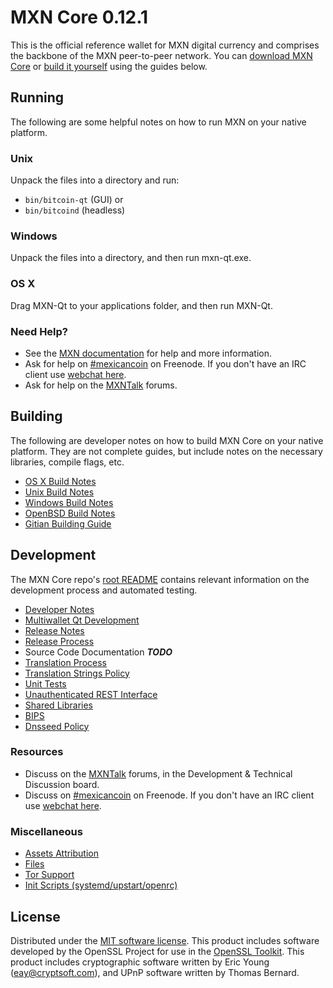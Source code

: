 MXN Core 0.12.1
=====================

This is the official reference wallet for MXN digital currency and comprises the backbone of the MXN peer-to-peer network. You can [download MXN Core](https://www.mxn.org/downloads/) or [build it yourself](#building) using the guides below.

Running
---------------------
The following are some helpful notes on how to run MXN on your native platform.

### Unix

Unpack the files into a directory and run:

- `bin/bitcoin-qt` (GUI) or
- `bin/bitcoind` (headless)

### Windows

Unpack the files into a directory, and then run mxn-qt.exe.

### OS X

Drag MXN-Qt to your applications folder, and then run MXN-Qt.

### Need Help?

* See the [MXN documentation](https://mexicancoin.atlassian.net/wiki/display/DOC)
for help and more information.
* Ask for help on [#mexicancoin](http://webchat.freenode.net?channels=mexicancoin) on Freenode. If you don't have an IRC client use [webchat here](http://webchat.freenode.net?channels=mexicancoin).
* Ask for help on the [MXNTalk](https://mxntalk.org/) forums.

Building
---------------------
The following are developer notes on how to build MXN Core on your native platform. They are not complete guides, but include notes on the necessary libraries, compile flags, etc.

- [OS X Build Notes](build-osx.md)
- [Unix Build Notes](build-unix.md)
- [Windows Build Notes](build-windows.md)
- [OpenBSD Build Notes](build-openbsd.md)
- [Gitian Building Guide](gitian-building.md)

Development
---------------------
The MXN Core repo's [root README](/README.md) contains relevant information on the development process and automated testing.

- [Developer Notes](developer-notes.md)
- [Multiwallet Qt Development](multiwallet-qt.md)
- [Release Notes](release-notes.md)
- [Release Process](release-process.md)
- Source Code Documentation ***TODO***
- [Translation Process](translation_process.md)
- [Translation Strings Policy](translation_strings_policy.md)
- [Unit Tests](unit-tests.md)
- [Unauthenticated REST Interface](REST-interface.md)
- [Shared Libraries](shared-libraries.md)
- [BIPS](bips.md)
- [Dnsseed Policy](dnsseed-policy.md)

### Resources
* Discuss on the [MXNTalk](https://mxntalk.org/) forums, in the Development & Technical Discussion board.
* Discuss on [#mexicancoin](http://webchat.freenode.net/?channels=mexicancoin) on Freenode. If you don't have an IRC client use [webchat here](http://webchat.freenode.net/?channels=mexicancoin).

### Miscellaneous
- [Assets Attribution](assets-attribution.md)
- [Files](files.md)
- [Tor Support](tor.md)
- [Init Scripts (systemd/upstart/openrc)](init.md)

License
---------------------
Distributed under the [MIT software license](http://www.opensource.org/licenses/mit-license.php).
This product includes software developed by the OpenSSL Project for use in the [OpenSSL Toolkit](https://www.openssl.org/). This product includes
cryptographic software written by Eric Young ([eay@cryptsoft.com](mailto:eay@cryptsoft.com)), and UPnP software written by Thomas Bernard.
